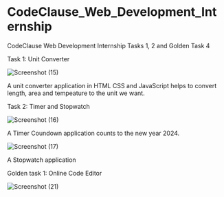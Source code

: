 # CodeClause_Web_Development_Internship
CodeClause Web Development Internship Tasks 1, 2 and Golden Task 4


 Task 1: Unit Converter 


![Screenshot (15)](https://user-images.githubusercontent.com/95518302/233764079-4bc429fc-3e3b-42fb-8b9d-33b62bdb92b5.png)

A unit converter application in HTML CSS and JavaScript helps to convert length, area and tempeature to the unit we want.


Task 2: Timer and Stopwatch


![Screenshot (16)](https://user-images.githubusercontent.com/95518302/233764175-95020c2e-9803-4e4f-ad16-5b736d13d7b0.png)

A Timer Coundown application counts to the new year 2024.


![Screenshot (17)](https://user-images.githubusercontent.com/95518302/233764203-27206ff1-619a-469f-ade7-9e65f6122d2a.png)

A Stopwatch application 


Golden task 1: Online Code Editor




![Screenshot (21)](https://user-images.githubusercontent.com/95518302/233781799-a1153765-024a-4593-93ff-52bcd4bd1b8e.png)

